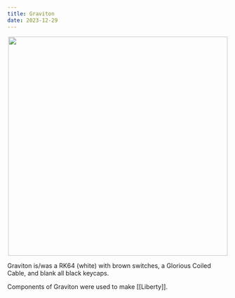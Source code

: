 ```yaml
---
title: Graviton
date: 2023-12-29
---
```

<p align="center">
  <img src="https://rithikasilva.ca/b.log-/Images-and-Assets/Graviton.jpg" width="500px"/>
</p>
Graviton is/was a RK64 (white) with brown switches, a Glorious Coiled Cable, and blank all black keycaps. 

Components of Graviton were used to make [[Liberty]].
